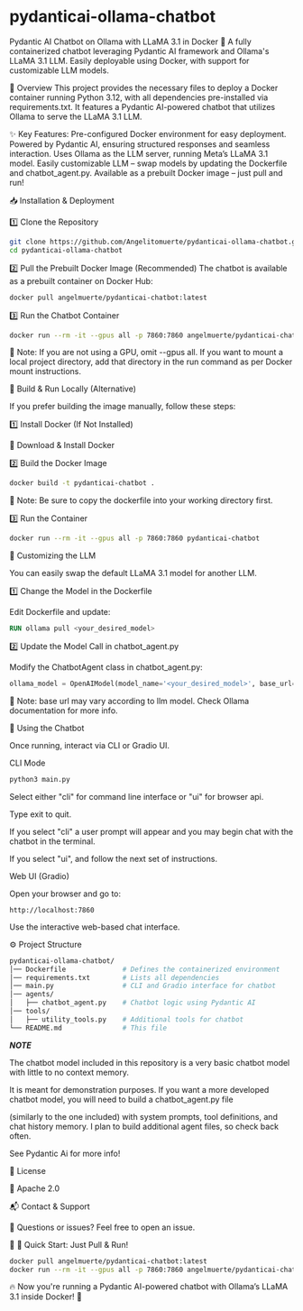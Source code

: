 # pydanticai-ollama-chatbot
Pydantic AI Chatbot on Ollama with LLaMA 3.1 in Docker
🚀 A fully containerized chatbot leveraging Pydantic AI framework and Ollama's LLaMA 3.1 LLM.
Easily deployable using Docker, with support for customizable LLM models.

📌 Overview
This project provides the necessary files to deploy a Docker container running Python 3.12, with all dependencies pre-installed via requirements.txt. It features a Pydantic AI-powered chatbot that utilizes Ollama to serve the LLaMA 3.1 LLM.

✨ Key Features:
Pre-configured Docker environment for easy deployment.
Powered by Pydantic AI, ensuring structured responses and seamless interaction.
Uses Ollama as the LLM server, running Meta’s LLaMA 3.1 model.
Easily customizable LLM – swap models by updating the Dockerfile and chatbot_agent.py.
Available as a prebuilt Docker image – just pull and run!

📥 Installation & Deployment

1️⃣ Clone the Repository
```bash
git clone https://github.com/Angelitomuerte/pydanticai-ollama-chatbot.git
cd pydanticai-ollama-chatbot
```

2️⃣ Pull the Prebuilt Docker Image (Recommended)
The chatbot is available as a prebuilt container on Docker Hub:

```bash
docker pull angelmuerte/pydanticai-chatbot:latest
```

3️⃣ Run the Chatbot Container
```bash
docker run --rm -it --gpus all -p 7860:7860 angelmuerte/pydanticai-chatbot:latest
```
🔹 Note: If you are not using a GPU, omit --gpus all. If you want to mount a local project directory, add that directory in the run command as per Docker mount instructions.

🔧 Build & Run Locally (Alternative)

If you prefer building the image manually, follow these steps:

1️⃣ Install Docker (If Not Installed)

🔹 Download & Install Docker

2️⃣ Build the Docker Image

```bash
docker build -t pydanticai-chatbot .
```
🔹 Note: Be sure to copy the dockerfile into your working directory first.

3️⃣ Run the Container

```bash
docker run --rm -it --gpus all -p 7860:7860 pydanticai-chatbot
```
🔄 Customizing the LLM

You can easily swap the default LLaMA 3.1 model for another LLM.

1️⃣ Change the Model in the Dockerfile

Edit Dockerfile and update:

```dockerfile
RUN ollama pull <your_desired_model>
```

2️⃣ Update the Model Call in chatbot_agent.py

Modify the ChatbotAgent class in chatbot_agent.py:

```python
ollama_model = OpenAIModel(model_name='<your_desired_model>', base_url='http://localhost:11434/v1')
```
🔹 Note: base url may vary according to llm model.  Check Ollama documentation for more info.

🤖 Using the Chatbot

Once running, interact via CLI or Gradio UI.

CLI Mode
```bash
python3 main.py
```

Select either "cli" for command line interface or "ui" for browser api. 

Type exit to quit.

If you select "cli" a user prompt will appear and you may begin chat with the chatbot in the terminal.

If you select "ui", and follow the next set of instructions.

Web UI (Gradio)

Open your browser and go to:

```arduino
http://localhost:7860
```

Use the interactive web-based chat interface.

⚙️ Project Structure

```bash
pydanticai-ollama-chatbot/
│── Dockerfile              # Defines the containerized environment
│── requirements.txt        # Lists all dependencies
│── main.py                 # CLI and Gradio interface for chatbot
│── agents/
│   ├── chatbot_agent.py    # Chatbot logic using Pydantic AI
│── tools/
│   ├── utility_tools.py    # Additional tools for chatbot
└── README.md               # This file
```
***NOTE***

The chatbot model included in this repository is a very basic chatbot model with little to no context memory.  

It is meant for demonstration purposes. If you want a more developed chatbot model, you will need to build a chatbot_agent.py file 

(similarly to the one included) with system prompts, tool definitions, and chat history memory. I plan to build additional agent files, so check back often.  

See Pydantic Ai for more info!

📜 License

🔹 Apache 2.0

📬 Contact & Support

💬 Questions or issues? Feel free to open an issue.

🔹 🚀 Quick Start: Just Pull & Run!

```bash
docker pull angelmuerte/pydanticai-chatbot:latest
docker run --rm -it --gpus all -p 7860:7860 angelmuerte/pydanticai-chatbot:latest
```

🔥 Now you're running a Pydantic AI-powered chatbot with Ollama’s LLaMA 3.1 inside Docker! 🚀
